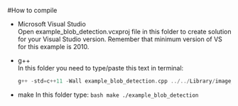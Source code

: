 #How to compile    
- Microsoft Visual Studio    
Open example_blob_detection.vcxproj file in this folder to create solution for your Visual Studio version. Remember that minimum version of VS for this example is 2010.

- g++    
In this folder you need to type/paste this text in terminal:    
	```cpp
	g++ -std=c++11 -Wall example_blob_detection.cpp ../../Library/image_function.cpp ../../Library/blob_detection.cpp ../../Library/FileOperation/bitmap.cpp -o application
	```

- make
In this folder type:
        ```bash
        make
        ./example_blob_detection
        ```

